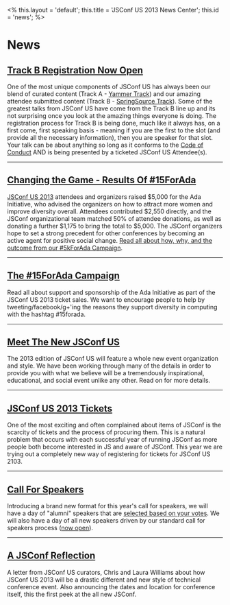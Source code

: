 <%
this.layout = 'default';
this.title = 'JSConf US 2013 News Center';
this.id = 'news';
%>


# News

## [Track B Registration Now Open](/trackb)

One of the most unique components of JSConf US has always been our blend of curated content (Track A - [Yammer Track](http://2013.jsconf.us/schedule)) and our amazing attendee submitted content (Track B - [SpringSource Track](http://2013.jsconf.us/schedule)). Some of the greatest talks from JSConf US have come from the Track B line up and its not surprising once you look at the amazing things everyone is doing. The registration process for Track B is being done, much like it always has, on a first come, first speaking basis - meaning if you are the first to the slot (and provide all the necessary information), then you are speaker for that slot. Your talk can be about anything so long as it conforms to the [Code of Conduct](http://jsconf.com/codeofconduct) AND is being presented by a ticketed JSConf US Attendee(s).

- - -

## [Changing the Game - Results Of #15ForAda](/5kforada)

[JSConf US 2013](http://2013.jsconf.us) attendees and organizers raised $5,000 for the Ada Initiative, who advised the organizers on how to attract more women and improve diversity overall. Attendees contributed $2,550 directly, and the JSConf organizational team matched 50% of attendee donations, as well as donating a further $1,175 to bring the total to $5,000. The JSConf organizers hope to set a strong precedent for other conferences by becoming an active agent for positive social change. [Read all about how, why, and the outcome from our #5kForAda Campaign](/5kforada).

- - -

## [The #15ForAda Campaign](/15forada)

Read all about support and sponsorship of the Ada Initiative as part of the JSConf US 2013 ticket sales. We want to encourage people to help by tweeting/facebook/g+'ing the reasons they support diversity in computing with the hashtag #15forada.

- - -

## [Meet The New JSConf US](/meet-jsconf)

The 2013 edition of JSConf US will feature a whole new event organization and style. We have been working through many of the details in order to provide you with what we believe will be a tremendously inspirational, educational, and social event unlike any other. Read on for more details.


- - -

## [JSConf US 2013 Tickets](/how-to-ticket)

One of the most exciting and often complained about items of JSConf is the scarcity of tickets and the process of procuring them. This is a natural problem that occurs with each successful year of running JSConf as more people both become interested in JS and aware of JSConf. This year we are trying out a completely new way of registering for tickets for JSConf US 2103.


- - -

## [Call For Speakers](/call-for-speakers)

Introducing a brand new format for this year's call for speakers, we will have a day of "alumni" speakers that are [selected based on your votes](https://docs.google.com/spreadsheet/viewform?formkey=dGFrYTZZNEpVWkI3QVdXMi1KUldGTlE6MQ). We will also have a day of all new speakers driven by our standard call for speakers process ([now open](https://docs.google.com/spreadsheet/viewform?formkey=dHJ5SXJSNUhpeTA4eEE1b216amoxaGc6MA)).

- - -


## [A JSConf Reflection](/a-jsconf-reflection)

A letter from JSConf US curators, Chris and Laura Williams about how JSConf US 2013 will be a drastic different and new style of technical conference event. Also announcing the dates and location for conference itself, this the first peek at the all new JSConf.
